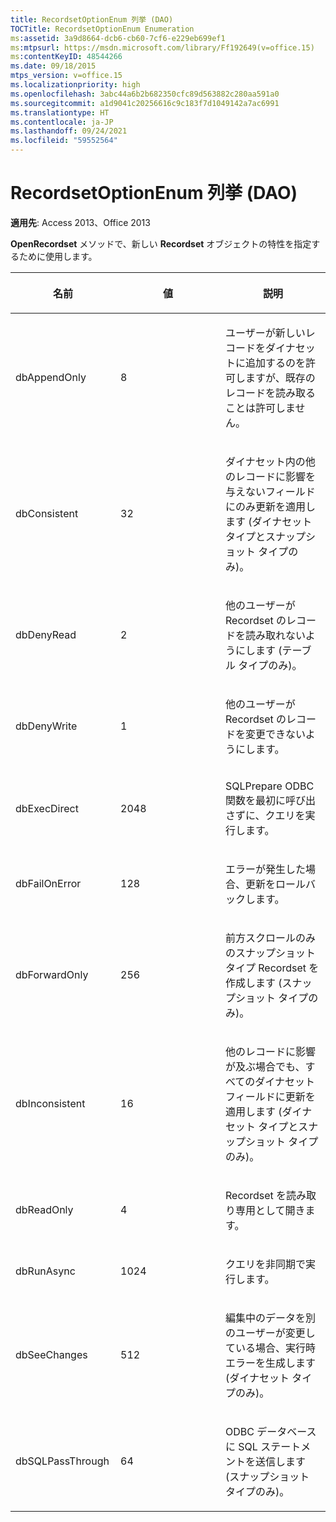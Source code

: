 ```yaml
---
title: RecordsetOptionEnum 列挙 (DAO)
TOCTitle: RecordsetOptionEnum Enumeration
ms:assetid: 3a9d8664-dcb6-cb60-7cf6-e229eb699ef1
ms:mtpsurl: https://msdn.microsoft.com/library/Ff192649(v=office.15)
ms:contentKeyID: 48544266
ms.date: 09/18/2015
mtps_version: v=office.15
ms.localizationpriority: high
ms.openlocfilehash: 3abc44a6b2b682350cfc89d563882c280aa591a0
ms.sourcegitcommit: a1d9041c20256616c9c183f7d1049142a7ac6991
ms.translationtype: HT
ms.contentlocale: ja-JP
ms.lasthandoff: 09/24/2021
ms.locfileid: "59552564"
---
```

# <a name="recordsetoptionenum-enumeration-dao"></a>RecordsetOptionEnum 列挙 (DAO)


**適用先**: Access 2013、Office 2013

**OpenRecordset** メソッドで、新しい **Recordset** オブジェクトの特性を指定するために使用します。

<table>
<colgroup>
<col style="width: 33%" />
<col style="width: 33%" />
<col style="width: 33%" />
</colgroup>
<thead>
<tr class="header">
<th><p>名前</p></th>
<th><p>値</p></th>
<th><p>説明</p></th>
</tr>
</thead>
<tbody>
<tr class="odd">
<td><p>dbAppendOnly</p></td>
<td><p>8</p></td>
<td><p>ユーザーが新しいレコードをダイナセットに追加するのを許可しますが、既存のレコードを読み取ることは許可しません。</p></td>
</tr>
<tr class="even">
<td><p>dbConsistent</p></td>
<td><p>32</p></td>
<td><p>ダイナセット内の他のレコードに影響を与えないフィールドにのみ更新を適用します (ダイナセット タイプとスナップショット タイプのみ)。</p></td>
</tr>
<tr class="odd">
<td><p>dbDenyRead</p></td>
<td><p>2</p></td>
<td><p>他のユーザーが Recordset のレコードを読み取れないようにします (テーブル タイプのみ)。</p></td>
</tr>
<tr class="even">
<td><p>dbDenyWrite</p></td>
<td><p>1</p></td>
<td><p>他のユーザーが Recordset のレコードを変更できないようにします。</p></td>
</tr>
<tr class="odd">
<td><p>dbExecDirect</p></td>
<td><p>2048</p></td>
<td><p>SQLPrepare ODBC 関数を最初に呼び出さずに、クエリを実行します。</p></td>
</tr>
<tr class="even">
<td><p>dbFailOnError</p></td>
<td><p>128</p></td>
<td><p>エラーが発生した場合、更新をロールバックします。</p></td>
</tr>
<tr class="odd">
<td><p>dbForwardOnly</p></td>
<td><p>256</p></td>
<td><p>前方スクロールのみのスナップショット タイプ Recordset を作成します (スナップショット タイプのみ)。</p></td>
</tr>
<tr class="even">
<td><p>dbInconsistent</p></td>
<td><p>16</p></td>
<td><p>他のレコードに影響が及ぶ場合でも、すべてのダイナセット フィールドに更新を適用します (ダイナセット タイプとスナップショット タイプのみ)。</p></td>
</tr>
<tr class="odd">
<td><p>dbReadOnly</p></td>
<td><p>4</p></td>
<td><p>Recordset を読み取り専用として開きます。</p></td>
</tr>
<tr class="even">
<td><p>dbRunAsync</p></td>
<td><p>1024</p></td>
<td><p>クエリを非同期で実行します。</p></td>
</tr>
<tr class="odd">
<td><p>dbSeeChanges</p></td>
<td><p>512</p></td>
<td><p>編集中のデータを別のユーザーが変更している場合、実行時エラーを生成します (ダイナセット タイプのみ)。</p></td>
</tr>
<tr class="even">
<td><p>dbSQLPassThrough</p></td>
<td><p>64</p></td>
<td><p>ODBC データベースに SQL ステートメントを送信します (スナップショット タイプのみ)。</p></td>
</tr>
</tbody>
</table>

